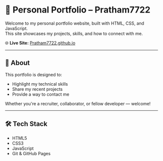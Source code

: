 # 🚀 Personal Portfolio – Pratham7722

Welcome to my personal portfolio website, built with HTML, CSS, and JavaScript.  
This site showcases my projects, skills, and how to connect with me.

🌐 **Live Site:** [Pratham7722.github.io](https://Pratham7722.github.io)

---

## 📌 About

This portfolio is designed to:
- Highlight my technical skills
- Share my recent projects
- Provide a way to contact me

Whether you're a recruiter, collaborator, or fellow developer — welcome!

---

## 🛠️ Tech Stack

- HTML5  
- CSS3  
- JavaScript  
- Git & GitHub Pages



